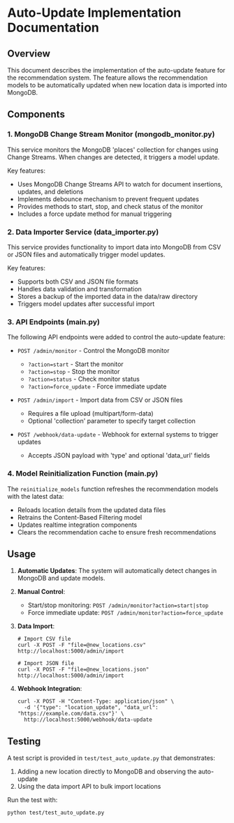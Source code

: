 # Auto-Update Implementation Documentation

## Overview

This document describes the implementation of the auto-update feature for the recommendation system. The feature allows the recommendation models to be automatically updated when new location data is imported into MongoDB.

## Components

### 1. MongoDB Change Stream Monitor (mongodb_monitor.py)

This service monitors the MongoDB 'places' collection for changes using Change Streams. When changes are detected, it triggers a model update.

Key features:
- Uses MongoDB Change Streams API to watch for document insertions, updates, and deletions
- Implements debounce mechanism to prevent frequent updates
- Provides methods to start, stop, and check status of the monitor
- Includes a force update method for manual triggering

### 2. Data Importer Service (data_importer.py)

This service provides functionality to import data into MongoDB from CSV or JSON files and automatically trigger model updates.

Key features:
- Supports both CSV and JSON file formats
- Handles data validation and transformation
- Stores a backup of the imported data in the data/raw directory
- Triggers model updates after successful import

### 3. API Endpoints (main.py)

The following API endpoints were added to control the auto-update feature:

- `POST /admin/monitor` - Control the MongoDB monitor
  - `?action=start` - Start the monitor
  - `?action=stop` - Stop the monitor
  - `?action=status` - Check monitor status
  - `?action=force_update` - Force immediate update

- `POST /admin/import` - Import data from CSV or JSON files
  - Requires a file upload (multipart/form-data)
  - Optional 'collection' parameter to specify target collection

- `POST /webhook/data-update` - Webhook for external systems to trigger updates
  - Accepts JSON payload with 'type' and optional 'data_url' fields

### 4. Model Reinitialization Function (main.py)

The `reinitialize_models` function refreshes the recommendation models with the latest data:

- Reloads location details from the updated data files
- Retrains the Content-Based Filtering model
- Updates realtime integration components
- Clears the recommendation cache to ensure fresh recommendations

## Usage

1. **Automatic Updates**: The system will automatically detect changes in MongoDB and update models.

2. **Manual Control**:
   - Start/stop monitoring: `POST /admin/monitor?action=start|stop`
   - Force immediate update: `POST /admin/monitor?action=force_update`

3. **Data Import**:
   ```
   # Import CSV file
   curl -X POST -F "file=@new_locations.csv" http://localhost:5000/admin/import
   
   # Import JSON file
   curl -X POST -F "file=@new_locations.json" http://localhost:5000/admin/import
   ```

4. **Webhook Integration**:
   ```
   curl -X POST -H "Content-Type: application/json" \
     -d '{"type": "location_update", "data_url": "https://example.com/data.csv"}' \
     http://localhost:5000/webhook/data-update
   ```

## Testing

A test script is provided in `test/test_auto_update.py` that demonstrates:
1. Adding a new location directly to MongoDB and observing the auto-update
2. Using the data import API to bulk import locations

Run the test with:
```
python test/test_auto_update.py
```
